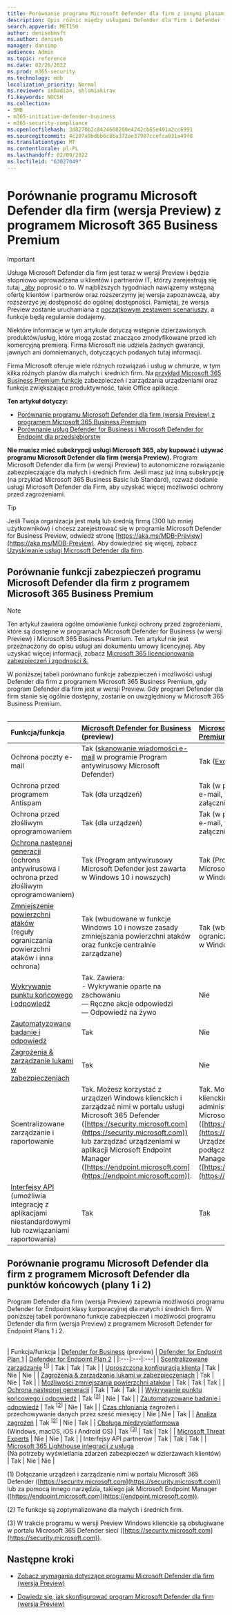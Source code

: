 ```yaml
---
title: Porównanie programu Microsoft Defender dla firm z innymi planami Microsoft 365 biznesowych
description: Opis różnic między usługami Defender dla Firm i Defender for Endpoint. Wiedza o tym, co obejmuje każdy plan, może ułatwić podejmowanie przejętnych decyzji dla organizacji.
search.appverid: MET150
author: denisebmsft
ms.author: deniseb
manager: dansimp
audience: Admin
ms.topic: reference
ms.date: 02/26/2022
ms.prod: m365-security
ms.technology: mdb
localization_priority: Normal
ms.reviewer: inbadian, shlomiakirav
f1.keywords: NOCSH
ms.collection:
- SMB
- m365-initiative-defender-business
- m365-security-compliance
ms.openlocfilehash: 3d8270b2c8424668200e4242cb65e491a2cc6991
ms.sourcegitcommit: 4c207a9bdbb6c8ba372ae37907ccefca031a49f8
ms.translationtype: MT
ms.contentlocale: pl-PL
ms.lasthandoff: 02/09/2022
ms.locfileid: "63027049"
---
```

# <a name="compare-microsoft-defender-for-business-preview-to-microsoft-365-business-premium"></a>Porównanie programu Microsoft Defender dla firm (wersja Preview) z programem Microsoft 365 Business Premium

> [!IMPORTANT]
> Usługa Microsoft Defender dla firm jest teraz w wersji Preview i będzie stopniowo wprowadzana u klientów i partnerów IT, którzy zarejestrują się tutaj [, aby](https://aka.ms/mdb-preview) poprosić o to. W najbliższych tygodniach nawiązemy wstępną ofertę klientów i partnerów oraz rozszerzymy jej wersja zapoznawczą, aby rozszerzyć jej dostępność do ogólnej dostępności. Pamiętaj, że wersja Preview zostanie uruchamiana z [początkowym zestawem scenariuszy](mdb-tutorials.md#try-these-preview-scenarios), a funkcje będą regularnie dodajemy.
> 
> Niektóre informacje w tym artykule dotyczą wstępnie dzierżawionych produktów/usług, które mogą zostać znacząco zmodyfikowane przed ich komercyjną premierą. Firma Microsoft nie udziela żadnych gwarancji, jawnych ani domniemanych, dotyczących podanych tutaj informacji. 

Firma Microsoft oferuje wiele różnych rozwiązań i usług w chmurze, w tym kilka różnych planów dla małych i średnich firm. Na [przykład Microsoft 365 Business Premium funkcje](../../business/microsoft-365-business-overview.md) zabezpieczeń i zarządzania urządzeniami oraz funkcje zwiększające produktywność, takie Office aplikacje. 

**Ten artykuł dotyczy:**

- [Porównanie programu Microsoft Defender dla firm (wersja Preview) z programem Microsoft 365 Business Premium](#compare-security-features-in-microsoft-defender-for-business-to-microsoft-365-business-premium)
- [Porównanie usług Defender for Business i Microsoft Defender for Endpoint dla przedsiębiorstw](#compare-microsoft-defender-for-business-to-microsoft-defender-for-endpoint-plans-1-and-2)


**Nie musisz mieć subskrypcji usługi Microsoft 365, aby kupować i używać programu Microsoft Defender dla firm (wersja Preview).** Program Microsoft Defender dla firm (w wersji Preview) to autonomiczne rozwiązanie zabezpieczające dla małych i średnich firm. Jeśli masz już inną subskrypcję (na przykład Microsoft 365 Business Basic lub Standard), rozważ dodanie usługi Microsoft Defender dla Firm, aby uzyskać więcej możliwości ochrony przed zagrożeniami. 

> [!TIP]
> Jeśli Twoja organizacja jest małą lub średnią firmą (300 lub mniej użytkowników) i chcesz zarejestrować się w programie Microsoft Defender for Business Preview, odwiedź stronę [https://aka.ms/MDB-Preview](https://aka.ms/MDB-Preview). Aby dowiedzieć się więcej, zobacz [Uzyskiwanie usługi Microsoft Defender dla firm](get-defender-business.md).

## <a name="compare-security-features-in-microsoft-defender-for-business-to-microsoft-365-business-premium"></a>Porównanie funkcji zabezpieczeń programu Microsoft Defender dla firm z programem Microsoft 365 Business Premium

> [!NOTE]
> Ten artykuł zawiera ogólne omówienie funkcji ochrony przed zagrożeniami, które są dostępne w programach Microsoft Defender for Business (w wersji Preview) i Microsoft 365 Business Premium. Ten artykuł nie jest przeznaczony do opisu usługi ani dokumentu umowy licencyjnej. Aby uzyskać więcej informacji, zobacz [Microsoft 365 licencjonowania zabezpieczeń i zgodności &.](/office365/servicedescriptions/microsoft-365-service-descriptions/microsoft-365-tenantlevel-services-licensing-guidance/microsoft-365-security-compliance-licensing-guidance)

W poniższej tabeli porównano funkcje zabezpieczeń i możliwości usługi Defender dla firm z programem Microsoft 365 Business Premium, gdy program Defender dla firm jest w wersji Preview. Gdy program Defender dla firm stanie się ogólnie dostępny, zostanie on uwzględniony w Microsoft 365 Business Premium. <br/><br/>

| Funkcja/funkcja | [Microsoft Defender for Business](mdb-overview.md) (preview) | [Microsoft 365 Business Premium](../../business/microsoft-365-business-overview.md) |
|:---|:---|:---|
| Ochrona poczty e-mail | Tak ([skanowanie wiadomości e-mail](../defender-endpoint/configure-advanced-scan-types-microsoft-defender-antivirus.md) w programie Program antywirusowy Microsoft Defender) | Tak ([Exchange Online Protection](../office-365-security/exchange-online-protection-overview.md)) |
| Ochrona przed programem Antispam | Tak (dla urządzeń) | Tak (w przypadku Microsoft 365 e-mail, takich jak wiadomości i załączniki) |
| Ochrona przed złośliwym oprogramowaniem | Tak (dla urządzeń) | Tak (w przypadku Microsoft 365 e-mail, takich jak wiadomości i załączniki) |
| [Ochrona następnej generacji](../defender-endpoint/microsoft-defender-antivirus-in-windows-10.md) <br/> (ochrona antywirusowa i ochrona przed złośliwym oprogramowaniem) | Tak (Program antywirusowy Microsoft Defender jest zawarta w Windows 10 i nowszych)  | Tak (Program antywirusowy Microsoft Defender jest zawarta w Windows 10 i nowszych) |
| [Zmniejszenie powierzchni ataków](../defender-endpoint/overview-attack-surface-reduction.md) <br/>(reguły ograniczania powierzchni ataków i inna ochrona)  | Tak (wbudowane w funkcje Windows 10 i nowsze zasady zmniejszania powierzchni ataków oraz funkcje centralnie zarządzane) | Tak (wbudowane w reguły ograniczania powierzchni ataków w Windows 10 i nowszych) |
| [Wykrywanie punktu końcowego i odpowiedź](../defender-endpoint/overview-endpoint-detection-response.md) | Tak. Zawiera: <br/>- Wykrywanie oparte na zachowaniu <br/>— Ręczne akcje odpowiedzi <br/>— Odpowiedź na żywo   | Nie |
| [Zautomatyzowane badanie i odpowiedź](../defender-endpoint/automated-investigations.md) | Tak | Nie |
| [Zagrożenia & zarządzanie lukami w zabezpieczeniach](../defender-endpoint/tvm-dashboard-insights.md) | Tak | Nie |
| Scentralizowane zarządzanie i raportowanie | Tak. Możesz korzystać z urządzeń Windows klienckich i zarządzać nimi w portalu usługi Microsoft 365 Defender ([https://security.microsoft.com](https://security.microsoft.com)) lub zarządzać urządzeniami w aplikacji Microsoft Endpoint Manager ([https://endpoint.microsoft.com](https://endpoint.microsoft.com)). | Tak. Możesz zarządzać Windows klienckimi w aplikacji centrum administracyjne platformy Microsoft 365 ([https://admin.microsoft.com](https://admin.microsoft.com)). Urządzenia muszą być podłączone w Microsoft Endpoint Manager ([https://endpoint.microsoft.com](https://endpoint.microsoft.com)). |
| [Interfejsy API](../defender-endpoint/apis-intro.md) <br/>(umożliwia integrację z aplikacjami niestandardowymi lub rozwiązaniami raportowania)  | Tak | Tak |



## <a name="compare-microsoft-defender-for-business-to-microsoft-defender-for-endpoint-plans-1-and-2"></a>Porównanie programu Microsoft Defender dla firm z programem Microsoft Defender dla punktów końcowych (plany 1 i 2)

Program Defender dla firm (wersja Preview) zapewnia możliwości programu Defender for Endpoint klasy korporacyjnej dla małych i średnich firm. W poniższej tabeli porównano funkcje zabezpieczeń i możliwości programu Defender dla firm (wersja Preview) z programem Microsoft Defender for Endpoint Plans 1 i 2. <br/><br/>

| Funkcja/funkcja | [Defender for Business](mdb-overview.md) (preview) | [Defender for Endpoint Plan 1](../defender-endpoint/defender-endpoint-plan-1.md) | [Defender for Endpoint Plan 2](../defender-endpoint/microsoft-defender-endpoint.md) |
|:---|:---|:---|
| [Scentralizowane zarządzanie](../defender-endpoint/manage-atp-post-migration.md) <sup>[[1](#fn1)]</sup> | Tak | Tak | Tak |
| [Uproszczona konfiguracja klienta](mdb-simplified-configuration.md) | Tak | Nie | Nie |
| [Zagrożenia & zarządzanie lukami w zabezpieczeniach](../defender-endpoint/next-gen-threat-and-vuln-mgt.md) | Tak | Nie | Tak |
| [Możliwości zmniejszania powierzchni ataków](../defender-endpoint/overview-attack-surface-reduction.md) | Tak | Tak | Tak |
| [Ochrona następnej generacji](../defender-endpoint/next-generation-protection.md) | Tak | Tak | Tak |
| [Wykrywanie punktu końcowego i odpowiedź](../defender-endpoint/overview-endpoint-detection-response.md) | Tak <sup>[[2](#fn2)]</sup> | Nie | Tak |
| [Zautomatyzowane badanie i odpowiedź](../defender-endpoint/automated-investigations.md) | Tak <sup>[[2](#fn2)]</sup> | Nie | Tak |
| [Czas chłoniania](../defender-endpoint/advanced-hunting-overview.md) zagrożeń i przechowywanie danych przez sześć miesięcy | Nie | Nie | Tak |
| [Analiza zagrożeń](../defender-endpoint/threat-analytics.md) | Tak <sup>[[2](#fn2)]</sup> | Nie | Tak |
| [Obsługa międzyplatformowa](../defender-endpoint/minimum-requirements.md) <br/>(Windows, macOS, iOS i Android OS) | Tak <sup>[[3](#fn3)]</sup> | Tak | Tak |
| [Microsoft Threat Experts](../defender-endpoint/microsoft-threat-experts.md) | Nie | Nie | Tak |
| Interfejsy API partnerów | Tak | Tak | Tak |
| [Microsoft 365 Lighthouse integracji z usługą](../../lighthouse/m365-lighthouse-overview.md) <br/>(Na potrzeby wyświetlania zdarzeń zabezpieczeń w dzierżawach klientów) | Tak | Nie | Nie |

(<a id="fn1">1</a>) Dołączanie urządzeń i zarządzanie nimi w portalu Microsoft 365 Defender ([https://security.microsoft.com](https://security.microsoft.com)) lub za pomocą innego narzędzia, takiego jak Microsoft Endpoint Manager ([https://endpoint.microsoft.com](https://endpoint.microsoft.com)).

(<a id="fn2">2</a>) Te funkcje są zoptymalizowane dla małych i średnich firm.

(<a id="fn3">3</a>) W trakcie programu w wersji Preview Windows klienckie są obsługiwane w portalu Microsoft 365 Defender sieci ([https://security.microsoft.com](https://security.microsoft.com)).

## <a name="next-steps"></a>Następne kroki

- [Zobacz wymagania dotyczące programu Microsoft Defender dla firm (wersja Preview)](mdb-requirements.md)

- [Dowiedz się, jak skonfigurować program Microsoft Defender dla firm (wersja Preview)](mdb-setup-configuration.md) 
